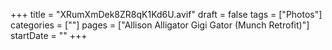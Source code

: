 +++
title = "XRumXmDek8ZR8qK1Kd6U.avif"
draft = false
tags = ["Photos"]
categories = [""]
pages = ["Allison Alligator Gigi Gator (Munch Retrofit)"]
startDate = ""
+++
